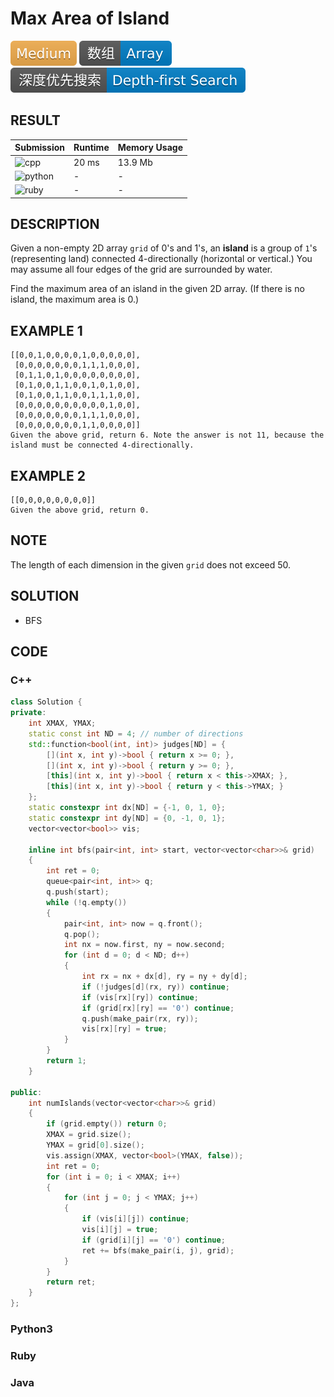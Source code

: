 # Max Area of Island

![Medium](../../materials/-Medium-f0ad4e.svg) ![Array](../../materials/数组-Array-007ec6.svg) ![Depth--first_Search](../../materials/深度优先搜索-Depth--first_Search-007ec6.svg)

## RESULT

| Submission                                                        | Runtime | Memory Usage |
| ----------------------------------------------------------------- | ------- | ------------ |
| ![cpp](https://img.shields.io/badge/leetcode695-cpp-f34b7d.svg)   | 20 ms   | 13.9 Mb      |
| ![python](https://img.shields.io/badge/leetcode695-py-3572A5.svg) | -       | -            |
| ![ruby](https://img.shields.io/badge/leetcode695-rb-701516.svg)   | -       | -            |

## DESCRIPTION

Given a non-empty 2D array `grid` of 0's and 1's, an **island** is a group of `1`'s (representing land) connected 4-directionally (horizontal or vertical.) You may assume all four edges of the grid are surrounded by water.

Find the maximum area of an island in the given 2D array. (If there is no island, the maximum area is 0.)

## EXAMPLE 1

```plain
[[0,0,1,0,0,0,0,1,0,0,0,0,0],
 [0,0,0,0,0,0,0,1,1,1,0,0,0],
 [0,1,1,0,1,0,0,0,0,0,0,0,0],
 [0,1,0,0,1,1,0,0,1,0,1,0,0],
 [0,1,0,0,1,1,0,0,1,1,1,0,0],
 [0,0,0,0,0,0,0,0,0,0,1,0,0],
 [0,0,0,0,0,0,0,1,1,1,0,0,0],
 [0,0,0,0,0,0,0,1,1,0,0,0,0]]
Given the above grid, return 6. Note the answer is not 11, because the island must be connected 4-directionally.
```

## EXAMPLE 2

```plain
[[0,0,0,0,0,0,0,0]]
Given the above grid, return 0.
```

## NOTE

The length of each dimension in the given `grid` does not exceed 50.

## SOLUTION

* BFS

## CODE

### C++

```cpp
class Solution {
private:
    int XMAX, YMAX;
    static const int ND = 4; // number of directions
    std::function<bool(int, int)> judges[ND] = {
        [](int x, int y)->bool { return x >= 0; },
        [](int x, int y)->bool { return y >= 0; },
        [this](int x, int y)->bool { return x < this->XMAX; },
        [this](int x, int y)->bool { return y < this->YMAX; }
    };
    static constexpr int dx[ND] = {-1, 0, 1, 0};
    static constexpr int dy[ND] = {0, -1, 0, 1};
    vector<vector<bool>> vis;

    inline int bfs(pair<int, int> start, vector<vector<char>>& grid)
    {
        int ret = 0;
        queue<pair<int, int>> q;
        q.push(start);
        while (!q.empty())
        {
            pair<int, int> now = q.front();
            q.pop();
            int nx = now.first, ny = now.second;
            for (int d = 0; d < ND; d++)
            {
                int rx = nx + dx[d], ry = ny + dy[d];
                if (!judges[d](rx, ry)) continue;
                if (vis[rx][ry]) continue;
                if (grid[rx][ry] == '0') continue;
                q.push(make_pair(rx, ry));
                vis[rx][ry] = true;
            }
        }
        return 1;
    }

public:
    int numIslands(vector<vector<char>>& grid)
    {
        if (grid.empty()) return 0;
        XMAX = grid.size();
        YMAX = grid[0].size();
        vis.assign(XMAX, vector<bool>(YMAX, false));
        int ret = 0;
        for (int i = 0; i < XMAX; i++)
        {
            for (int j = 0; j < YMAX; j++)
            {
                if (vis[i][j]) continue;
                vis[i][j] = true;
                if (grid[i][j] == '0') continue;
                ret += bfs(make_pair(i, j), grid);
            }
        }
        return ret;
    }
};
```

### Python3

### Ruby

### Java
